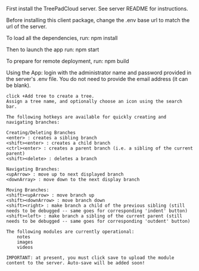 First install the TreePadCloud server. See server README for instructions.

Before installing this client package, change the .env base url to match the url of the server.

To load all the dependencies, run:
    npm install

Then to launch the app run:
    npm start

To prepare for remote deployment, run:
    npm build

Using the App:
    login with the administrator name and password provided in the server's .env file. You do not need to provide the email address (it can be blank).

    click +Add tree to create a tree.
    Assign a tree name, and optionally choose an icon using the search bar.

    The following hotkeys are available for quickly creating and navigating branches:

    Creating/Deleting Branches
    <enter> : creates a sibling branch
    <shift><enter> : creates a child branch
    <ctrl><enter> : creates a parent branch (i.e. a sibling of the current parent)
    <shift><delete> : deletes a branch

    Navigating Branches:
    <upArrow> : move up to next displayed branch
    <downArray> : move down to the next display branch

    Moving Branches:
    <shift><upArrow> : move branch up
    <shift><downArrow> : move branch down
    <shift><right> : make branch a child of the previous sibling (still needs to be debugged -- same goes for corresponding 'indent' button)
    <shift><left> : make branch a sibling of the current parent (still needs to be debugged -- same goes for corresponding 'outdent' button)

    The following modules are currently operational:
        notes
        images
        videos

    IMPORTANT: at present, you must click save to upload the module content to the server. Auto-save will be added soon!


    
